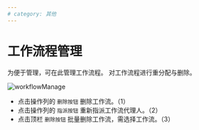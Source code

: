 ```yaml
---
# category: 其他
---
```

# 工作流程管理
为便于管理，可在此管理工作流程。
对工作流程进行重分配与删除。

![workflowManage](/images/workflowManage.png)
- 点击操作列的 `删除按钮` 删除工作流。（1）
- 点击操作列的 `指派按钮` 重新指派工作流代理人。（2）
- 点击顶栏 `删除按钮` 批量删除工作流，需选择工作流。（3）
